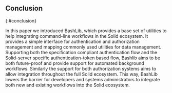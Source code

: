 ## Conclusion
{:#conclusion}

<!-- * Bashlib provides the necessary functionality to integrate Solid in CLI workflows. -->
<!-- * Bashlib can perform automated background tasks for multiple profiles. -->

In this paper we introduced BashLib, which provides a base set of utilities to help integrating command-line
workflows in the Solid ecosystem.
It provides a simple interface for authentication 
and authorization management and mapping commonly used utilities for data management. 
Supporting both the specification compliant authentication flow and
the Solid-server specific authentication-token based flow, 
Bashlib aims to be both future-proof and provide support for automated background workflows.
Similarly the support for both authorization systems aims to allow integration throughout
the full Solid ecosystem.
This way, BashLib lowers the barrier for developers and systems administrators
to integrate both new and existing workflows into the Solid ecosystem.
